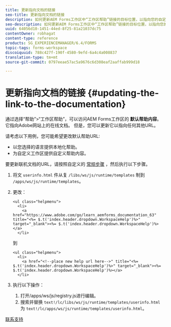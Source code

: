 ```yaml
---
title: 更新指向文档的链接
seo-title: 更新指向文档的链接
description: 如何更新AEM Forms工作区中“工作区帮助”链接的目标位置，以指向您的自定义文档链接。
seo-description: 如何更新AEM Forms工作区中“工作区帮助”链接的目标位置，以指向您的自定义文档链接。
uuid: 64056d10-1451-44ed-8f25-81a21037dc75
contentOwner: robhagat
content-type: reference
products: SG_EXPERIENCEMANAGER/6.4/FORMS
topic-tags: forms-workspace
discoiquuid: 788c427f-190f-4580-9efd-6a4c4a008837
translation-type: tm+mt
source-git-commit: 0797eeae57ac5a9676c6d308eaf2aaffab999d18

---
```



# 更新指向文档的链接 {#updating-the-link-to-the-documentation}

通过选择“帮助”>“工作区帮助”，可以访问AEM Forms工作区的 **默认帮助内容**。 它指向Adobe网站上的在线文档。 但是，您可以更新它以指向任何其他URL。

请考虑以下用例，您可能希望更改默认帮助URL:

* 以您选择的语言提供本地化帮助。
* 为自定义工作区提供自定义帮助内容。

要更新联机文档的URL，请按照自定义的 [常规步骤](/help/forms/using/generic-steps-html-workspace-customization.md) ，然后执行以下步骤。

1. 将文 `userinfo.html` 件从复 `/libs/ws/js/runtime/templates` 制到 `/apps/ws/js/runtime/templates`。
1. 更改：

   ```
   <ul class="helpmenu">
     <li>            
       <a href="https://www.adobe.com/go/learn_aemforms_documentation_63" title="<%= $.t('index.header.dropdown.WorkspaceHelp')%>" target="_blank"><%= $.t('index.header.dropdown.WorkspaceHelp')%></a>
     </li>
   ```

   到

   ```
   <ul class="helpmenu">
     <li>            
       <a href="<!--place new help url here-->" title="<%= $.t('index.header.dropdown.WorkspaceHelp')%>" target="_blank"><%= $.t('index.header.dropdown.WorkspaceHelp')%></a>
     </li>
   ```

1. 执行以下操作：

   1. 打开/apps/ws/js/registry.js进行编辑。
   1. 搜索并替换 `text!/lc/libs/ws/js/runtime/templates/userinfo.html` 为 `text!/lc/apps/ws/js/runtime/templates/userinfo.html`。

[联系支持](https://www.adobe.com/account/sign-in.supportportal.html)
